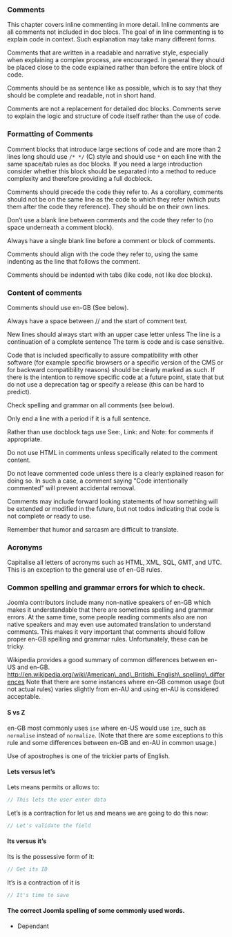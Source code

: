 ### Comments

This chapter covers inline commenting in more detail. Inline comments are all comments not included in doc blocs. The goal of in line commenting is to explain code in context. Such explanation may take many different forms.

Comments that are written in a readable and narrative style, especially when explaining a complex process, are encouraged. In general they should be placed close to the code explained rather than before the entire block of code.

Comments should be as sentence like as possible, which is to say that they should be complete and readable, not in short hand.

Comments are not a replacement for detailed doc blocks. Comments serve to explain the logic and structure of code itself rather than the use of code.

### Formatting of Comments

Comment blocks that introduce large sections of code and are more than 2 lines long should use `/* */` (C) style and should use `*` on each line with the same space/tab rules as doc blocks. If you need a large introduction consider whether this block should be separated into a method to reduce complexity and therefore providing a full docblock.

Comments should precede the code they refer to. As a corollary, comments should not be on the same line as the code to which they refer (which puts them after the code they reference). They should be on their own lines.

Don’t use a blank line between comments and the code they refer to (no space underneath a comment block).

Always have a single blank line before a comment or block of comments.

Comments should align with the code they refer to, using the same indenting as the line that follows the comment.

Comments should be indented with tabs (like code, not like doc blocks).

### Content of comments

Comments should use en-GB (See below).

Always have a space between // and the start of comment text.

New lines should always start with an upper case letter unless The line is a continuation of a complete sentence The term is code and is case sensitive.

Code that is included specifically to assure compatibility with other software (for example specific browsers or a specific version of the CMS or for backward compatibility reasons) should be clearly marked as such. If there is the intention to remove specific code at a future point, state that but do not use a deprecation tag or specify a release (this can be hard to predict).

Check spelling and grammar on all comments (see below).

Only end a line with a period if it is a full sentence.

Rather than use docblock tags use See:, Link: and Note: for comments if appropriate.

Do not use HTML in comments unless specifically related to the comment content.

Do not leave commented code unless there is a clearly explained reason for doing so. In such a case, a comment saying "Code intentionally commented" will prevent accidental removal.

Comments may include forward looking statements of how something will be extended or modified in the future, but not todos indicating that code is not complete or ready to use.

Remember that humor and sarcasm are difficult to translate.

### Acronyms

Capitalise all letters of acronyms such as HTML, XML, SQL, GMT, and UTC. This is an exception to the general use of en-GB rules.

### Common spelling and grammar errors for which to check.

Joomla contributors include many non-native speakers of en-GB which makes it understandable that there are sometimes spelling and grammar errors. At the same time, some people reading comments also are non native speakers and may even use automated translation to understand comments. This makes it very important that comments should follow proper en-GB spelling and grammar rules. Unfortunately, these can be tricky.

Wikipedia provides a good summary of common differences between en-US and en-GB. http://en.wikipedia.org/wiki/American\_and\_British\_English\_spelling\_differences Note that there are some instances where en-GB common usage (but not actual rules) varies slightly from en-AU and using en-AU is considered acceptable.

#### S vs Z

en-GB most commonly uses `ise` where en-US would use `ize`, such as `normalise` instead of `normalize`. (Note that there are some exceptions to this rule and some differences between en-GB and en-AU in common usage.)

Use of apostrophes is one of the trickier parts of English.

#### Lets versus let’s

Lets means permits or allows to:

```php
// This lets the user enter data
```

Let’s is a contraction for let us and means we are going to do this now:

```php
// Let's validate the field
```

#### Its versus it’s

Its is the possessive form of it:

```php
// Get its ID
```

It’s is a contraction of it is

```php
// It's time to save
```

#### The correct Joomla spelling of some commonly used words.

-   Dependant


